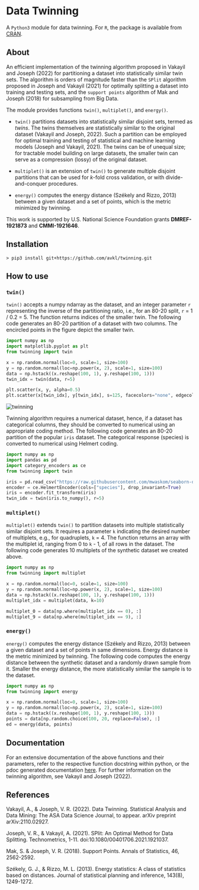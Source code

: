 # Data Twinning
A ``Python3`` module for data twinning. For ``R``, the package is available from [CRAN](https://cran.r-project.org/web/packages/twinning/index.html).

## About
An efficient implementation of the twinning algorithm proposed in Vakayil and Joseph (2022) for partitioning a dataset into statistically similar twin sets. The algorithm is orders of magnitude faster than the ``SPlit`` algorithm proposed in Joseph and Vakayil (2021) for optimally splitting a dataset into training and testing sets, and the ``support points`` algorithm of Mak and Joseph (2018) for subsampling from Big Data.

The module provides functions ``twin()``, ``multiplet()``, and ``energy()``. 

- ``twin()`` partitions datasets into statistically similar disjoint sets, termed as *twins*. The twins themselves are statistically similar to the original dataset (Vakayil and Joseph, 2022). Such a partition can be employed for optimal training and testing of statistical and machine learning models (Joseph and Vakayil, 2021). The twins can be of unequal size; for tractable model building on large datasets, the smaller twin can serve as a compression (lossy) of the original dataset. 

- ``multiplet()`` is an extension of ``twin()`` to generate multiple disjoint partitions that can be used for *k*-fold cross validation, or with divide-and-conquer procedures.

- ``energy()`` computes the energy distance (Székely and Rizzo, 2013) between a given dataset and a set of points, which is the metric minimized by twinning.

This work is supported by U.S. National Science Foundation grants **DMREF-1921873** and **CMMI-1921646**.

## Installation
  ```shell
  > pip3 install git+https://github.com/avkl/twinning.git
  ```

## How to use
### ``twin()``
``twin()`` accepts a numpy ndarray as the dataset, and an integer parameter ``r`` representing the inverse of the partitioning ratio, i.e., for an 80-20 split, ``r`` = 1 / 0.2 = 5. The function returns indices of the smaller twin. The following code generates an 80-20 partition of a dataset with two columns. The encircled points in the figure depict the smaller twin.


```python
import numpy as np
import matplotlib.pyplot as plt
from twinning import twin

x = np.random.normal(loc=0, scale=1, size=100)
y = np.random.normal(loc=np.power(x, 2), scale=1, size=100)
data = np.hstack((x.reshape(100, 1), y.reshape(100, 1)))
twin_idx = twin(data, r=5)

plt.scatter(x, y, alpha=0.5)
plt.scatter(x[twin_idx], y[twin_idx], s=125, facecolors="none", edgecolors="black")
```
![twinning](https://raw.githubusercontent.com/avkl/twinning/main/html/twinning.png)

Twinning algorithm requires a numerical dataset, hence, if a dataset has categorical columns, they should be converted to numerical using an appropriate coding method. The following code generates an 80-20 partition of the popular ``iris`` dataset. The categorical response (species) is converted to numerical using Helmert coding.

```python
import numpy as np
import pandas as pd
import category_encoders as ce
from twinning import twin

iris = pd.read_csv("https://raw.githubusercontent.com/mwaskom/seaborn-data/master/iris.csv")
encoder = ce.HelmertEncoder(cols=["species"], drop_invariant=True)
iris = encoder.fit_transform(iris)
twin_idx = twin(iris.to_numpy(), r=5)
``` 

### ``multiplet()``
``multiplet()`` extends ``twin()`` to partition datasets into multiple statistically similar disjoint sets. It requires a parameter ``k`` indicating the desired number of multiplets, e.g., for quadruplets, ``k`` = 4. The function returns an array with the multiplet id, ranging from 0 to ``k`` - 1, of all rows in the dataset. The following code generates 10 multiplets of the synthetic dataset we created above.

```python
import numpy as np
from twinning import multiplet

x = np.random.normal(loc=0, scale=1, size=100)
y = np.random.normal(loc=np.power(x, 2), scale=1, size=100)
data = np.hstack((x.reshape(100, 1), y.reshape(100, 1)))
multiplet_idx = multiplet(data, k=10)

multiplet_0 = data[np.where(multiplet_idx == 0), :]
multiplet_9 = data[np.where(multiplet_idx == 9), :]
```

### ``energy()``
``energy()`` computes the energy distance (Székely and Rizzo, 2013) between a given dataset and a set of points in same dimensions. Energy distance is the metric minimized by twinning. The following code computes the energy distance between the synthetic dataset and a randomly drawn sample from it. Smaller the energy distance, the more statistically similar the sample is to the dataset. 

```python
import numpy as np
from twinning import energy

x = np.random.normal(loc=0, scale=1, size=100)
y = np.random.normal(loc=np.power(x, 2), scale=1, size=100)
data = np.hstack((x.reshape(100, 1), y.reshape(100, 1)))
points = data[np.random.choice(100, 20, replace=False), :]
ed = energy(data, points)
```

## Documentation
For an extensive documentation of the above functions and their parameters, refer to the respective function docstring within python, or the pdoc generated documentation [here](https://htmlpreview.github.io/?https://github.com/avkl/twinning/blob/main/html/twinning/twinning.html). For further information on the twinning algorithm, see Vakayil and Joseph (2022).

## References
Vakayil, A., & Joseph, V. R. (2022). Data Twinning. Statistical Analysis and Data Mining: The ASA Data Science Journal, to appear. arXiv preprint arXiv:2110.02927.

Joseph, V. R., & Vakayil, A. (2021). SPlit: An Optimal Method for Data Splitting. Technometrics, 1-11. doi:10.1080/00401706.2021.1921037.

Mak, S. & Joseph, V. R. (2018). Support Points. Annals of Statistics, 46, 2562-2592.

Székely, G. J., & Rizzo, M. L. (2013). Energy statistics: A class of statistics based on distances. Journal of statistical planning and inference, 143(8), 1249-1272.



 